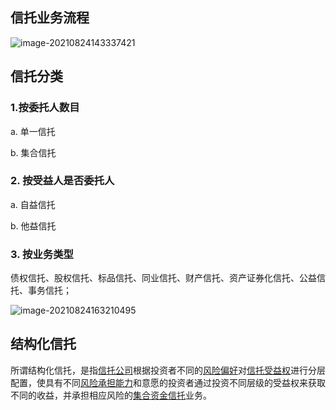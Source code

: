 ## 信托业务流程
![image-20210824143337421](E:\TyporaImg\image-20210824143337421.png)

## 信托分类

### 1.按委托人数目

a. 单一信托

b. 集合信托

### 2. 按受益人是否委托人

a. 自益信托

b. 他益信托

### 3. 按业务类型
债权信托、股权信托、标品信托、同业信托、财产信托、资产证券化信托、公益信托、事务信托；



![image-20210824163210495](E:\TyporaImg\image-20210824163210495.png)



## 结构化信托

所谓结构化信托，是指[信托公司](https://baike.baidu.com/item/信托公司/94434)根据投资者不同的[风险偏好](https://baike.baidu.com/item/风险偏好/2467490)对[信托受益权](https://baike.baidu.com/item/信托受益权/4633627)进行分层配置，使具有不同[风险承担能力](https://baike.baidu.com/item/风险承担能力/145597)和意愿的投资者通过投资不同层级的受益权来获取不同的收益，并承担相应风险的[集合资金信托](https://baike.baidu.com/item/集合资金信托/8474630)业务。
